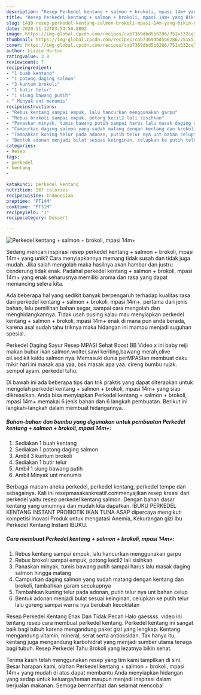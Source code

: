 ```yaml
---
description: "Resep Perkedel kentang + salmon + brokoli, mpasi 14m+ yang Bikin Ngiler"
title: "Resep Perkedel kentang + salmon + brokoli, mpasi 14m+ yang Bikin Ngiler"
slug: 1430-resep-perkedel-kentang-salmon-brokoli-mpasi-14m-yang-bikin-ngiler
date: 2020-11-12T03:54:50.880Z
image: https://img-global.cpcdn.com/recipes/cab7369dbd5b6286/751x532cq70/perkedel-kentang-salmon-brokoli-mpasi-14m-foto-resep-utama.jpg
thumbnail: https://img-global.cpcdn.com/recipes/cab7369dbd5b6286/751x532cq70/perkedel-kentang-salmon-brokoli-mpasi-14m-foto-resep-utama.jpg
cover: https://img-global.cpcdn.com/recipes/cab7369dbd5b6286/751x532cq70/perkedel-kentang-salmon-brokoli-mpasi-14m-foto-resep-utama.jpg
author: Lizzie Horton
ratingvalue: 3.8
reviewcount: 7
recipeingredient:
- "1 buah kentang"
- "1 potong daging salmon"
- "3 kuntum brokoli"
- "1 butir telur"
- "1 siung bawang putih"
- " Minyak unt menumis"
recipeinstructions:
- "Rebus kentang sampai empuk, lalu hancurkan menggunakan garpu"
- "Rebus brokoli sampai empuk, potong kecil2 lali sisihkan"
- "Panaskan minyak, tumis bawang putih sampai harus lalu masak daging salmon hingga matang"
- "Campurkan daging salmon yang sudah matang dengan kentang dan brokoli, tambahkan garam secukupnya"
- "Tambahkan kuning telur pada adonan, putih telur nya unt bahan celup"
- "Bentuk adonan menjadi bulat sesuai keinginan, celupkan ke putih telur lalu goreng sampai warna nya berubah kecoklatan"
categories:
- Resep
tags:
- perkedel
- kentang
- 

katakunci: perkedel kentang  
nutrition: 267 calories
recipecuisine: Indonesian
preptime: "PT14M"
cooktime: "PT31M"
recipeyield: "1"
recipecategory: Dessert

---
```



![Perkedel kentang + salmon + brokoli, mpasi 14m+](https://img-global.cpcdn.com/recipes/cab7369dbd5b6286/751x532cq70/perkedel-kentang-salmon-brokoli-mpasi-14m-foto-resep-utama.jpg)

Sedang mencari inspirasi resep perkedel kentang + salmon + brokoli, mpasi 14m+ yang unik? Cara menyiapkannya memang tidak susah dan tidak juga mudah. Jika salah mengolah maka hasilnya akan hambar dan justru cenderung tidak enak. Padahal perkedel kentang + salmon + brokoli, mpasi 14m+ yang enak seharusnya memiliki aroma dan rasa yang dapat memancing selera kita.

Ada beberapa hal yang sedikit banyak berpengaruh terhadap kualitas rasa dari perkedel kentang + salmon + brokoli, mpasi 14m+, pertama dari jenis bahan, lalu pemilihan bahan segar, sampai cara mengolah dan menghidangkannya. Tidak usah pusing kalau mau menyiapkan perkedel kentang + salmon + brokoli, mpasi 14m+ enak di mana pun anda berada, karena asal sudah tahu triknya maka hidangan ini mampu menjadi suguhan spesial.

Perkedel Daging Sayur Resep MPASI Sehat Boost BB Video x ini baby reiji makan bubur ikan salmon.wolter,sawi keriting,bawang merah,olive oil.sedikit kaldu salmon nya. Memasuki dunia perMPASIan membuat daku mikir hari ini masak apa yaa, bsk masak apa yaa. cireng bumbu rujak. sempol ayam. perkedel tahu.


Di bawah ini ada beberapa tips dan trik praktis yang dapat diterapkan untuk mengolah perkedel kentang + salmon + brokoli, mpasi 14m+ yang siap dikreasikan. Anda bisa menyiapkan Perkedel kentang + salmon + brokoli, mpasi 14m+ memakai 6 jenis bahan dan 6 langkah pembuatan. Berikut ini langkah-langkah dalam membuat hidangannya.

<!--inarticleads1-->

##### Bahan-bahan dan bumbu yang digunakan untuk pembuatan Perkedel kentang + salmon + brokoli, mpasi 14m+:

1. Sediakan 1 buah kentang
1. Sediakan 1 potong daging salmon
1. Ambil 3 kuntum brokoli
1. Sediakan 1 butir telur
1. Ambil 1 siung bawang putih
1. Ambil  Minyak unt menumis


Berbagai macam aneka perkedel, perkedel kentang, perkedel tempe dan sebagainya. Kali ini resepmasakankreatif.commenyajikan resep kreasi dari perkedel yaitu resep perkedel kentang salmon. Dengan bahan dasar kentang yang umumnya dan mudah kita dapatkan. IBUKU PERKEDEL KENTANG INSTANT PROBIOTIK IKAN TUNA ASAP dipercaya mengikuti kompetisi Inovasi Produk untuk mengatasi Anemia, Kekurangan gizi Ibu Perkedel Kentang Instant IBUKU. 

<!--inarticleads2-->

##### Cara membuat Perkedel kentang + salmon + brokoli, mpasi 14m+:

1. Rebus kentang sampai empuk, lalu hancurkan menggunakan garpu
1. Rebus brokoli sampai empuk, potong kecil2 lali sisihkan
1. Panaskan minyak, tumis bawang putih sampai harus lalu masak daging salmon hingga matang
1. Campurkan daging salmon yang sudah matang dengan kentang dan brokoli, tambahkan garam secukupnya
1. Tambahkan kuning telur pada adonan, putih telur nya unt bahan celup
1. Bentuk adonan menjadi bulat sesuai keinginan, celupkan ke putih telur lalu goreng sampai warna nya berubah kecoklatan


Resep Perkedel Kentang Enak Dan Tidak Pecah Halo gaessss. video ini tentang resep cara membuat perkedel kentang. Perkedel kentang ini sangat baik bagi tubuh karena mengandung paket gizi yang lengkap. Kentang mengandung vitamin, mineral, serat serta antioksidan. Tak hanya itu, kentang juga mengandung karbohidrat yang menjadi sumber utama tenaga bagi tubuh. Resep Perkedel Tahu Brokoli yang lezatnya bikin sehat. 

Terima kasih telah menggunakan resep yang tim kami tampilkan di sini. Besar harapan kami, olahan Perkedel kentang + salmon + brokoli, mpasi 14m+ yang mudah di atas dapat membantu Anda menyiapkan hidangan yang sedap untuk keluarga/teman maupun menjadi inspirasi dalam berjualan makanan. Semoga bermanfaat dan selamat mencoba!
